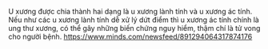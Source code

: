 U xương được chia thành hai dạng là u xương lành tính và u xương ác tính. Nếu như các u xương lành tính dễ xử lý dứt điểm thì u xương ác tính chính là ung thư xương, có thể gây những biến chứng nguy hiểm, thậm chí là tử vong cho người bệnh.
https://www.minds.com/newsfeed/891294064317874176
